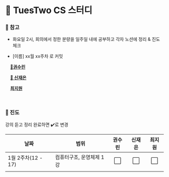 # :key: TuesTwo CS 스터디

### :loudspeaker: 참고

- 화요일 2시, 회의에서 정한 분량을 일주일 내에 공부하고 각자 노션에 정리 & 진도 체크

- [이름] xx월 xx주차 로 커밋

    [**🦕권수린**](https://glitter-broom-1a7.notion.site/CS-Study-04a26bff7cc3438d92c034da0e26d016)

    [**:ocean: 신재은**](https://jae2un.notion.site/2023-CS-1cfed419950242f28de8f063653b2cec)

    [**최지원**]()

<br>

### :calendar: 진도

강의 듣고 정리 완료하면 :heavy_check_mark:로 변경

| 날짜              | 범위             | 권수린                  | 신재은                  | 최지원                  |
| --------------- | -------------- |:--------------------:|:--------------------:|:--------------------:|
| 1월 2주차(12 - 17) | 컴퓨터구조, 운영체제 1강 | :white_large_square: | :white_large_square: | :white_large_square: |
|                 |                |                      |                      |                      |
